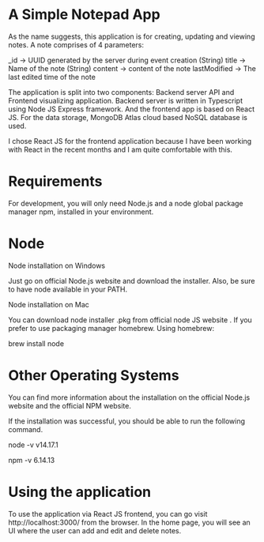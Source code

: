 # A Simple Notepad App 

As the name suggests, this application is for creating, updating and viewing notes. A note comprises of 4 parameters:

_id → UUID generated by the server during event creation (String)
title → Name of the note (String)
content → content of the note
lastModified → The last edited time of the note 

The application is split into two components: Backend server API and Frontend visualizing application. Backend server is written in Typescript using Node JS Express framework. And the frontend app is based on React JS. For the data storage, MongoDB Atlas cloud based NoSQL database is used.

I chose React JS for the frontend application because I have been working with React in the recent months and I am quite comfortable with this.

# Requirements

For development, you will only need Node.js and a node global package manager npm, installed in your environment.

# Node

Node installation on Windows

Just go on official Node.js website and download the installer. Also, be sure to have node available in your PATH.

Node installation on Mac

You can download node installer .pkg from official node JS website .
If you prefer to use packaging manager homebrew. Using homebrew:

brew install node

# Other Operating Systems

You can find more information about the installation on the official Node.js website and the official NPM website.

If the installation was successful, you should be able to run the following command.

  node -v
  v14.17.1

  npm -v
  6.14.13
  
  # Using the application

To use the application via React JS frontend, you can go visit http://localhost:3000/ from the browser. In the home page, you will see an UI where the user can add and edit and delete notes.

